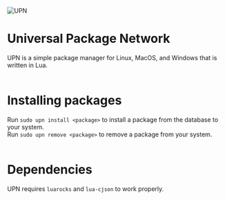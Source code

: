 ![UPN](https://alexflax.xyz/api/upn/images/upn.png)
# Universal Package Network
UPN is a simple package manager for Linux, MacOS, and Windows that is written in Lua.<br><br>
# Installing packages
Run `sudo upn install <package>` to install a package from the database to your system.<br>
Run `sudo upn remove <package>` to remove a package from your system.<br><br>
# Dependencies
UPN requires `luarocks` and `lua-cjson` to work properly.
